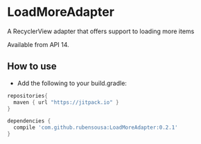 # LoadMoreAdapter
A RecyclerView adapter that offers support to loading more items

Available from API 14.

## How to use

- Add the following to your build.gradle:
```groovy
repositories{
  maven { url "https://jitpack.io" }
}

dependencies {
  compile 'com.github.rubensousa:LoadMoreAdapter:0.2.1'
}
```
